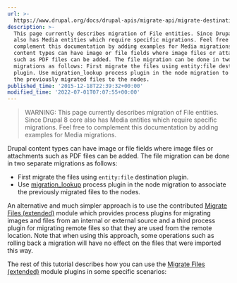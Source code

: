 ```yaml
---
url: >-
  https://www.drupal.org/docs/drupal-apis/migrate-api/migrate-destination-plugins-examples/migrating-files-and-images
description: >-
  This page currently describes migration of File entities. Since Drupal 8 core
  also has Media entities which require specific migrations. Feel free to
  complement this documentation by adding examples for Media migrations. Drupal
  content types can have image or file fields where image files or attachments
  such as PDF files can be added. The file migration can be done in two separate
  migrations as follows: First migrate the files using entity:file destination
  plugin. Use migration_lookup process plugin in the node migration to associate
  the previously migrated files to the nodes.
published_time: '2015-12-18T22:39:32+00:00'
modified_time: '2022-07-01T07:07:55+00:00'
---
```

<!-- note-warning -->
> WARNING: This page currently describes migration of File entities. Since Drupal 8 core also has&nbsp;Media entities&nbsp;which require specific migrations. Feel free to complement this documentation by adding examples for Media migrations.&nbsp;

Drupal content types can have image or file fields where image files or attachments such as PDF files can be added. The file migration can be done in two separate migrations as follows:

* First migrate the files using `entity:file` destination plugin.
* Use [migration\_lookup](https://api.drupal.org/api/drupal/core%21modules%21migrate%21src%21Plugin%21migrate%21process%21MigrationLookup.php/class/MigrationLookup) process plugin in the node migration to associate the previously migrated files to the nodes.

An alternative and much simpler approach is to use the contributed [Migrate Files (extended)](https://www.drupal.org/project/migrate%5Ffile) module which provides process plugins for migrating images and files from an internal or external source and a third process plugin for migrating remote files so that they are used from the remote location. Note that when using this approach, some operations such as rolling back a migration will have no effect on the files that were imported this way.

The rest of this tutorial describes how you can use the [Migrate Files (extended)](https://www.drupal.org/project/migrate%5Ffile) module plugins in some specific scenarios: